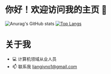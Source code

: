 # 你好！欢迎访问我的主页 👋

![Anurag's GitHub stats](https://github-readme-stats.vercel.app/api?username=JYLiang22&hide=prs,issues,contribs&show_icons=true&theme=prussian)
[![Top Langs](https://github-readme-stats.vercel.app/api/top-langs/?username=JYLiang22&layout=compact&theme=rose)](https://github.com/JYLiang22/github-readme-stats)

# 关于我

- 💻 计算机领域从业人员
- 📫 联系我 liangjyno1@gmail.com


<!--
**JYLiang22/JYLiang22** is a ✨ _special_ ✨ repository because its `README.md` (this file) appears on your GitHub profile.

Here are some ideas to get you started:

- 🔭 I’m currently working on ...
- 🌱 I’m currently learning ...
- 👯 I’m looking to collaborate on ...
- 🤔 I’m looking for help with ...
- 💬 Ask me about ...
- 📫 How to reach me: ...
- 😄 Pronouns: ...
- ⚡ Fun fact: ...
-->
